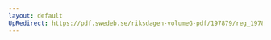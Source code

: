 ```yaml
---
layout: default
UpRedirect: https://pdf.swedeb.se/riksdagen-volumeG-pdf/197879/reg_197879__reg_03/reg_197879__reg_03_0043.pdf
---
```

